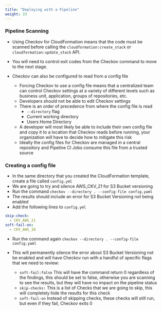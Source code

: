 ```yaml
---
title: "Deploying with a Pipeline"
weight: 33
---
```

### Pipeline Scanning

* Using Checkov for CloudFormation means that the code must be scanned before calling the `cloudformation:create_stack` or `cloudformation:update_stack` API.
* You will need to control exit codes from the Checkov command to move to the next stage. 

* Checkov can also be configured to read from a config file
    * Forcing Checkov to use a config file means that a centralized team can control Checkov settings at a variety of different levels such as business unit, application, groups of repositories, etc.
    * Developers should not be able to edit Checkov settings
    * There is an order of precedence from where the config file is read
        * `--directory` flag
        * Current working directory
        * Users Home Directory
    * A developer will most likely be able to include their own config file and copy it to a location that Checkov reads before running, your organization will have to decide how to mitigate this risk
    * Ideally the config files for Checkov are managed in a central repository and Pipeline CI Jobs consume this file from a trusted source

### Creating a config file
* In the same directory that you created the CloudFormation template, create a file called `config.yml`
* We are going to try and silence AWS_CKV_21 for S3 Bucket versioning
* Run the command `checkov --directory . --config-file config.yaml`
* The results should include an error for S3 Bucket Versioning not being enabled
* Add the following lines to `config.yml`
```yaml
skip-check:
  - CKV_AWS_21
soft-fail-on:
  - CKV_AWS_18
```
* Run the command again `checkov --directory . --config-file config.yaml`
* This will permanently silence the error about S3 Bucket Versioning not be enabled and will have Checkov run with a handful of specific flags that we need to review:
    
    * `soft-fail:false` This will have the command return 0 regardless of the findings, this should be set to false, otherwise you are scanning to see the results, but they will have no impact on the pipeline status
    * `skip-checks:` This is a list of Checks that we are going to skip, this will completely hide the results for this check
    * `soft-fail-on` Instead of skipping checks, these checks will still run, but even if they fail, Checkov exits 0
    